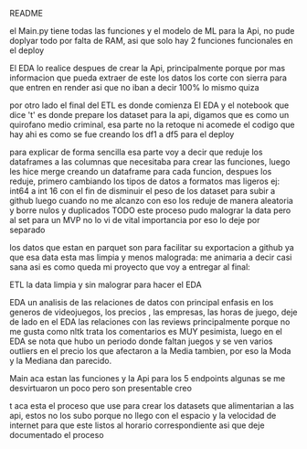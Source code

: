 README

el Main.py tiene todas las funciones y el modelo de ML para la Api, no pude doplyar todo por falta de RAM, asi que solo hay 2 funciones funcionales en el deploy

El EDA lo realice despues de crear la Api, principalmente porque por mas informacion que pueda extraer de este los datos los corte con sierra para que entren en render asi que no iban a decir 100% lo mismo quiza

por otro lado el final del ETL es donde comienza El EDA y el notebook que dice 't' es donde prepare los dataset para la api, digamos que es como un quirofano medio criminal, esa parte no la retoque ni acomede el codigo que hay ahi es como se fue creando los df1 a df5 para el deploy

para explicar de forma sencilla esa parte voy a decir que reduje los dataframes a las columnas que necesitaba para crear las funciones, luego les hice merge creando un dataframe para cada funcion, despues los reduje, primero cambiando los tipos de datos a formatos mas ligeros ej: int64 a int 16 con el fin de disminuir el peso de los dataset para subir a github
luego cuando no me alcanzo con eso los reduje de manera aleatoria y borre nulos y duplicados
TODO este proceso pudo malograr la data pero al set para un MVP no lo vi de vital importancia por eso lo deje por separado

los datos que estan en parquet son para facilitar su exportacion a github ya que esa data esta mas limpia y menos malograda: me animaria a decir casi sana
 asi es como queda mi proyecto que voy a entregar al final:

 ETL la data limpia y sin malograr para hacer el EDA

 EDA un analisis de las relaciones de datos con principal enfasis en los generos de videojuegos, los precios , las empresas, las horas de juego, deje de lado en el EDA las relaciones con las reviews principalmente porque no me gusta como nltk trata los comentarios es MUY pesimista, luego en el EDA se nota que hubo un periodo donde faltan juegos y se ven varios outliers en el precio los que afectaron a la Media tambien, por eso la Moda y la Mediana dan parecido.

 Main aca estan las funciones y la Api para los 5 endpoints algunas se me desvirtuaron un poco pero son presentable creo

 t aca esta el proceso que use para crear los datasets que alimentarian a las api, estos no los subo porque no llego con el espacio y la velocidad de internet para que este listos al horario correspondiente asi que deje documentado el proceso
 
